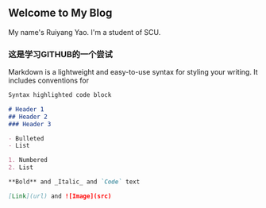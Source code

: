 ## Welcome to My Blog

My name's Ruiyang Yao.
I'm a student of SCU.

### 这是学习GITHUB的一个尝试

Markdown is a lightweight and easy-to-use syntax for styling your writing. It includes conventions for

```markdown
Syntax highlighted code block

# Header 1
## Header 2
### Header 3

- Bulleted
- List

1. Numbered
2. List

**Bold** and _Italic_ and `Code` text

[Link](url) and ![Image](src)
```

